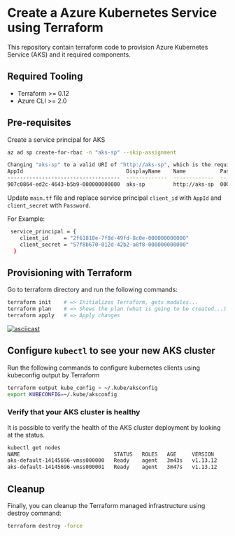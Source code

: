 # Create a Azure Kubernetes Service using Terraform

This repository contain terraform code to provision Azure Kubernetes Service (AKS) and it required components.

## Required Tooling
- Terraform >= 0.12
- Azure CLI >= 2.0

## Pre-requisites

Create a service principal for AKS

```sh
az ad sp create-for-rbac -n "aks-sp" --skip-assignment

Changing "aks-sp" to a valid URI of "http://aks-sp", which is the required format used for service principal names
AppId                                 DisplayName    Name           Password                              Tenant
------------------------------------  -------------  -------------  ------------------------------------  ------------------------------------
907c0864-ed2c-4643-b5b9-000000000000  aks-sp         http://aks-sp  00000000-0000-0000-0000-000000000000  00000000-0000-0000-0000-000000000000
```

Update `main.tf` file and replace service principal `client_id` with `AppId` and `client_secret` with `Password`. 

For Example:

```sh
 service_principal = {
    client_id     = "2f61810e-7f8d-49fd-8c0e-000000000000"
    client_secret = "57f8b670-012d-42b2-a0f8-000000000000"
  }
```

## Provisioning with Terraform

Go to terraform directory and run the following commands:


```sh
terraform init    # => Initializes Terraform, gets modules...
terraform plan    # => Shows the plan (what is going to be created...)
terraform apply   # => Apply changes
```

[![asciicast](https://asciinema.org/a/4LhkKF1rqkM4Hcj8PJ8S1y3k7.svg)](https://asciinema.org/a/4LhkKF1rqkM4Hcj8PJ8S1y3k7)

## Configure `kubectl` to see your new AKS cluster
Run the following commands to configure kubernetes clients using kubeconfig output by Terraform

```sh
terraform output kube_config > ~/.kube/aksconfig
export KUBECONFIG=~/.kube/aksconfig
```

### Verify that your AKS cluster is healthy

It is possible to verify the health of the AKS cluster deployment by looking at the status.

```sh
kubectl get nodes
NAME                              STATUS   ROLES   AGE     VERSION
aks-default-14145696-vmss000000   Ready    agent   3m43s   v1.13.12
aks-default-14145696-vmss000001   Ready    agent   3m47s   v1.13.12
```

## Cleanup
Finally, you can cleanup the Terraform managed infrastructure using destroy command:

```sh
terraform destroy -force
```